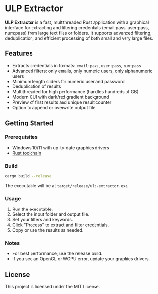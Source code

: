 # ULP Extractor

**ULP Extractor** is a fast, multithreaded Rust application with a graphical interface for extracting and filtering credentials (email:pass, user:pass, num:pass) from large text files or folders. It supports advanced filtering, deduplication, and efficient processing of both small and very large files.

## Features

- Extracts credentials in formats: `email:pass`, `user:pass`, `num:pass`
- Advanced filters: only emails, only numeric users, only alphanumeric users
- Minimum length sliders for numeric user and password
- Deduplication of results
- Multithreaded for high performance (handles hundreds of GB)
- Modern GUI with dark/red gradient background
- Preview of first results and unique result counter
- Option to append or overwrite output file

## Getting Started

### Prerequisites

- Windows 10/11 with up-to-date graphics drivers
- [Rust toolchain](https://www.rust-lang.org/tools/install)

### Build

```sh
cargo build --release
```

The executable will be at `target/release/ulp-extractor.exe`.

### Usage

1. Run the executable.
2. Select the input folder and output file.
3. Set your filters and keywords.
4. Click "Process" to extract and filter credentials.
5. Copy or use the results as needed.

### Notes

- For best performance, use the release build.
- If you see an OpenGL or WGPU error, update your graphics drivers.

## License

This project is licensed under the MIT License.
